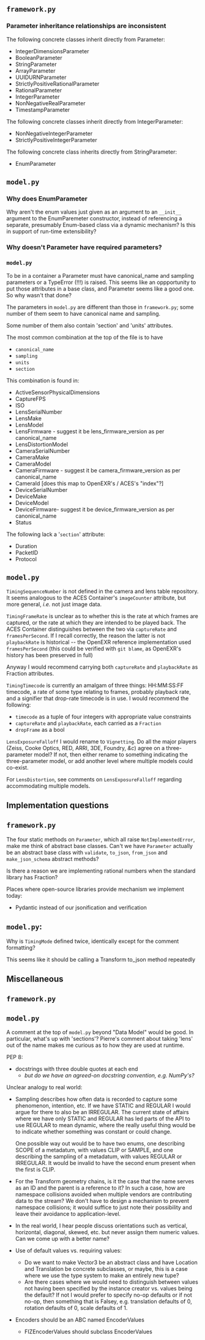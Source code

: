 
## `framework.py`

### Parameter inheritance relationships are inconsistent
The following concrete classes inherit directly from Parameter:
- IntegerDimensionsParameter
- BooleanParameter
- StringParameter
- ArrayParameter
- UUIDURNParameter
- StrictlyPositiveRationalParameter
- RationalParameter
- IntegerParameter
- NonNegativeRealParameter
- TimestampParameter

The following concrete classes inherit directly from IntegerParameter:
- NonNegativeIntegerParameter
- StrictlyPositiveIntegerParameter

The following concrete class inherits directly from StringParameter:
- EnumParameter

## `model.py`

### Why does EnumParameter 

Why aren't the enum values just given as an argument to an `__init__` argument
to the EnumParemeter constructor, instead of referencing a separate, presumably
Enum-based class via a dynamic mechanism? Is this in support of run-time
extensibility?

### Why doesn't Parameter have required parameters?

### `model.py`
To be in a container a Parameter must have canonical_name and
sampling parameters or a TypeError (!!!) is raised. This seems like
an oppportunity to put those attributes in a base class, and 
Parameter seems like a good one. So why wasn't that done?

The parameters in `model.py` are different than those in `framework.py`;
some number of them seem to have canonical name and sampling.

Some number of them also contain 'section' and 'units' attributes.

The most common combination at the top of the file is to have
- `canonical_name`
- `sampling`
- `units`
- `section`

This combination is found in:
- ActiveSensorPhysicalDimensions
- CaptureFPS
- ISO
- LensSerialNumber
- LensMake
- LensModel
- LensFirmware - suggest it be lens_firmware_version as per canonical_name
- LensDistortionModel
- CameraSerialNumber
- CameraMake
- CameraModel
- CameraFirmware - suggest it be camera_firmware_version as per canonical_name
- CameraId [does this map to OpenEXR's / ACES's "index"?]
- DeviceSerialNumber
- DeviceMake
- DeviceModel
- DeviceFirmware- suggest it be device_firmware_version as per canonical_name
- Status

The following lack a '`section`' attribute:
- Duration
- PacketID
- Protocol


## `model.py`

`TimingSequenceNumber` is not defined in the camera and lens table repository.
It seems analogous to the ACES Container's `imageCounter` attribute, but
more general, _i.e._ not just image data.

`TimingFrameRate` is unclear as to whether this is the rate at which frames
are captured, or the rate at which they are intended to be played back. The
ACES Container distinguishes between the two via `captureRate` and
`framesPerSecond`. If I recall correctly, the reason the latter is not
`playbackRate` is historical -- the OpenEXR reference implementation used
`framesPerSecond` (this could be verified with `git blame`, as OpenEXR's
history has been preserved in full)

Anyway I would recommend carrying both `captureRate` and `playbackRate` as
Fraction attributes.

`TimingTimecode` is currently an amalgam of three things: HH:MM:SS:FF timecode,
a rate of some type relating to frames, probably playback rate, and a signifier
that drop-rate timecode is in use. I would recommend the following:
- `timecode` as a tuple of four integers with appropriate value constraints
- `captureRate` and `playbackRate`, each carried as a `Fraction`
- `dropFrame` as a bool

`LensExposureFalloff` I would rename to `Vignetting`. Do all the major players
(Zeiss, Cooke Optics, RED, ARRI, 3DE, Foundry, _&c_) agree on a three-parameter
model? If not, then either rename to something indicating the three-parameter
model, or add another level where multiple models could co-exist.

For `LensDistortion`, see comments on `LensExposureFalloff` regarding
accommodating multiple models.

## Implementation questions

## `framework.py`

The four static methods on `Parameter`, which all raise
`NotImplementedError`, make me think of abstract base classes. Can't we
have `Parameter` actually be an abstract base class with `validate`,
`to_json`, `from_json` and `make_json_schema` abstract methods?

Is there a reason we are implementing rational numbers when the standard
library has Fraction?

Places where open-source libraries provide mechanism we implement today:
- Pydantic instead of our jsonification and verification

## `model.py`:

Why is `TimingMode` defined twice, identically except for the comment formatting?


This seems like it should be calling a Transform to_json method repeatedly


## Miscellaneous

## `framework.py`

## `model.py`

A comment at the top of `model.py` beyond "Data Model" would be good.
In particular, what's up with 'sections'? Pierre's comment about taking
'lens' out of the name makes me curious as to how they are used at runtime.



PEP 8:
- docstrings with three double quotes at each end
  - _but do we have an agreed-on docstring convention, e.g. NumPy's?_

Unclear analogy to real world:
- Sampling describes how often data is recorded to capture some phenomenon,
  intention, etc. If we have STATIC and REGULAR I would argue for there to
  also be an IRREGULAR. The current state of affairs where we have only
  STATIC and REGULAR has led parts of the API to use REGULAR to mean dynamic,
  where the really useful thing would be to indicate whether something was
  constant or could change.

  One possible way out would be to have two enums, one describing SCOPE of a
  metadatum, with values CLIP or SAMPLE, and one describing the sampling of
  a metadatum, with values REGULAR or IRREGULAR. It would be invalid to have
  the second enum present when the first is CLIP. 

- For the Transform geometry chains, is it the case that the name serves as
  an ID and the parent is a reference to it? In such a case, how are
  namespace collisions avoided when multiple vendors are contributing
  data to the stream? We don't have to design a mechanism to prevent
  namespace collisions; it would suffice to just note their possibility
  and leave their avoidance to application-level. 
 
- In the real world, I hear people discuss orientations such as vertical,
  horizontal, diagonal, skewed, etc. but never assign them numeric values.
  Can we come up with a better name? 

- Use of default values vs. requiring values:
  - Do we want to make Vector3 be an abstract class and have Location and
    Translation be concrete subclasses, or maybe, this is a case where we
    use the type system to make an entirely new tupe?
  - Are there cases where we would need to distinguish between values not
    having been specified by the instance creator vs. values being the
    default? If not I would prefer to specify no-op defaults or if not
    no-op, then something that is Falsey, e.g. translation defaults of 0,
    rotation defaults of 0, scale defaults of 1.
  
- Encoders should be an ABC named EncoderValues
  - FIZEncoderValues should subclass EncoderValues
